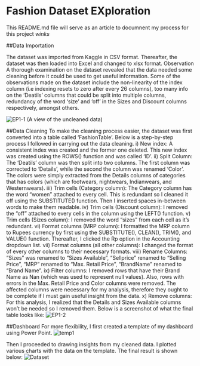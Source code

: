 # Fashion Dataset EXploration
This README.md file will serve as an article to documnent my process for this project *winks*

##Data Importation

The dataset was imported from Kaggle in CSV format. Thereafter, the dataset was then loaded into Excel and changed to xlsx format.
Observation
A thorough examination on the dataset revealed that the data needed some cleaning before it could be used to get useful information. Some of the observations made on the dataset include the non-linearity of the index column (i.e indexing resets to zero after every 26 columns), too many info on the ‘Deatils’ columns that could be split into multiple columns, redundancy of the word ‘size’ and ‘off’ in the Sizes and Discount columns respectively, amongst others. 

![EP1-1](https://user-images.githubusercontent.com/101093568/186724787-64948a92-0678-40a5-a74a-906825ab637c.png) 
(A view of the uncleaned data)

##Data Cleaning
To make the cleaning process easier, the dataset was first converted into a table called ‘FashionTable’. Below is a step-by-step process I followed in carrying out the data cleaning.
i)	New index: A consistent index was created and the former one deleted. This new index was created using the ROWS() function and was called ‘ID’.
ii)	Split Column: The ‘Deatils’ column was then split into two columns. The first column was corrected to ‘Details’, while the second the column was renamed ‘Color’. The colors were simply extracted from the Details columns of categories that has colors (which are footwears, nightwears, Indianwears, and Westernwears).
iii)	Trim cells (Category column): The Category column has the word “women” attached to every cell. This is redundant so I cleaned it off using the SUBSTITUTE() function. Then I inserted spaces in-between words to make them readable. 
iv)	Trim cells (Discount column): I removed the “off” attached to every cells in the column using the LEFT() function.
v)	Trim cells (Sizes column): I removed the word “sizes” from each cell as it’s redundant.
vi)	Format columns (MRP column): I formatted the MRP column to Rupees currency by first using the SUBSTITUTE(), CLEAN(), TRIM(), and VALUE() function. Thereafter, I clicked the Rp option in the Accounting dropdown list.
vii)	Format columns (all other columns): I changed the format of every other columns to their necessary formats.
viii)	Rename Columns: “Sizes” was renamed to “Sizes Available”, “Sellprice” renamed to “Selling Price”, “MRP” renamed to “Max. Retail Price”, “BrandName” renamed to “Brand Name”.
ix)	Filter columns: I removed rows that have their Brand Name as Nan (which was used to represent null values). Also, rows with errors in the Max. Retail Price and Color columns were removed. The affected columns were necessary for my analysis, therefore they ought to be complete if I must gain useful insight from the data.
x)	Remove columns: For this analysis, I realized that the Details and Sizes Available columns won’t be needed so I removed them.
Below is a screenshot of what the final table looks like:
 ![EP1-2](https://user-images.githubusercontent.com/101093568/186724996-48c17d12-bff1-4264-92ea-abbf59d0c470.png)
 
##Dashboard
For more flexibility, I first created a template of my dashboard using Power Point.
![temp1](https://user-images.githubusercontent.com/101093568/186725106-2a4ece04-6b28-4f1b-b22e-9290be5a193c.png)
 
Then I proceeded to drawing insights from my cleaned data. I plotted various charts with the data on the template. The final result is shown below:
![Dataset](https://user-images.githubusercontent.com/101093568/186725165-db7acb41-d7b5-4cc7-b24f-c2d86171f7a9.png)

  




	
